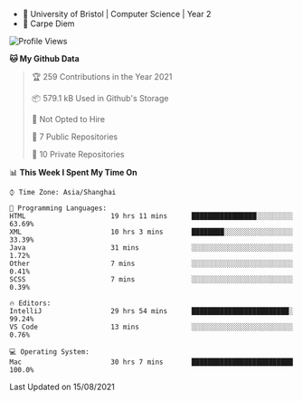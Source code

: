 - :school: University of Bristol | Computer Science | Year 2
- :musical_keyboard: Carpe Diem

<!--START_SECTION:waka-->
![Profile Views](http://img.shields.io/badge/Profile%20Views-20-blue)

**🐱 My Github Data** 

> 🏆 259 Contributions in the Year 2021
 > 
> 📦 579.1 kB Used in Github's Storage 
 > 
> 🚫 Not Opted to Hire
 > 
> 📜 7 Public Repositories 
 > 
> 🔑 10 Private Repositories  
 > 
📊 **This Week I Spent My Time On** 

```text
⌚︎ Time Zone: Asia/Shanghai

💬 Programming Languages: 
HTML                     19 hrs 11 mins      ████████████████░░░░░░░░░   63.69% 
XML                      10 hrs 3 mins       ████████░░░░░░░░░░░░░░░░░   33.39% 
Java                     31 mins             ░░░░░░░░░░░░░░░░░░░░░░░░░   1.72% 
Other                    7 mins              ░░░░░░░░░░░░░░░░░░░░░░░░░   0.41% 
SCSS                     7 mins              ░░░░░░░░░░░░░░░░░░░░░░░░░   0.39%

🔥 Editors: 
IntelliJ                 29 hrs 54 mins      ████████████████████████░   99.24% 
VS Code                  13 mins             ░░░░░░░░░░░░░░░░░░░░░░░░░   0.76%

💻 Operating System: 
Mac                      30 hrs 7 mins       █████████████████████████   100.0%

```


 Last Updated on 15/08/2021
<!--END_SECTION:waka-->